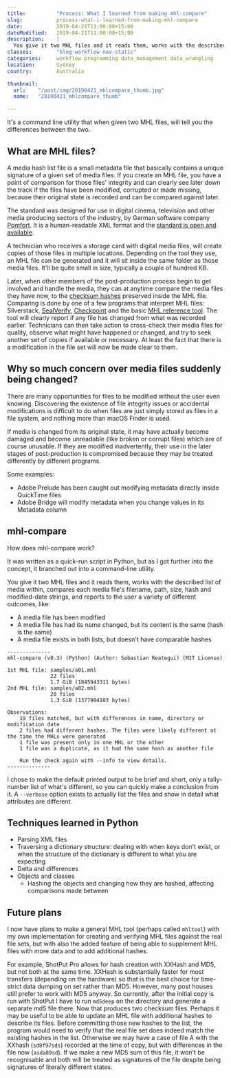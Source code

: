 ```yaml
---
title:          "Process: What I learned from making mhl-compare"
slug:           process-what-i-learned-from-making-mhl-compare
date:           2019-04-21T11:00:00+15:00
dateModified:   2019-04-21T11:00:00+15:00
description:    |
  You give it two MHL files and it reads them, works with the described list of media within, compares each media file's filename, path, size, hash and modified-date strings, and reports to the user a variety of different outcomes.
classes:        "blog-workflow nav-static"
categories:     workflow programming data_management data_wrangling
location:       Sydney
country:        Australia

thumbnail:
  url:    "/post/img/20190421_mhlcompare_thumb.jpg"
  name:   "20190421_mhlcompare_thumb"

---
```


It's a command line utility that when given two MHL files, will tell you the differences between the two.

## What are MHL files?

A media hash list file is a small metadata file that basically contains a unique signature of a given set of media files. If you create an MHL file, you have a point of comparison for those files' integrity and can clearly see later down the track if the files have been modified, corrupted or made missing, because their original state is recorded and can be compared against later.

The standard was designed for use in digital cinema, television and other media producing sectors of the industry, by German software company [Pomfort](https://pomfort.com). It is a human-readable XML format and the [standard is open and available](https://mediahashlist.org).

A technician who receives a storage card with digital media files, will create copies of those files in multiple locations. Depending on the tool they use, an MHL file can be generated and it will sit inside the same folder as those media files. It'll be quite small in size, typically a couple of hundred KB.

Later, when other members of the post-production process begin to get involved and handle the media, they can at anytime compare the media files they have now, to the [checksum hashes](https://en.wikipedia.org/wiki/Checksum) preserved inside the MHL file. Comparing is done by one of a few programs that interpret MHL files: Silverstack, [SealVerify](http://pomfort.com/sealverify/), [Checkpoint](https://hedge.video/checkpoint) and the basic [MHL reference tool](https://mediahashlist.org/reference-implementation/). The tool will clearly report if any file has changed from what was recorded earlier. Technicians can then take action to cross-check their media files for quality, observe what might have happened or changed, and try to seek another set of copies if available or necessary. At least the fact that there is a modification in the file set will now be made clear to them.

## Why so much concern over media files suddenly being changed?

There are many opportunities for files to be modified without the user even knowing. Discovering the existence of file integrity issues or accidental modifications is difficult to do when files are just simply stored as files in a file system, and nothing more than macOS Finder is used.

If media is changed from its original state, it may have actually become damaged and become unreadable (like broken or corrupt files) which are of course unusable. If they are modified inadvertently, their use in the later stages of post-production is compromised because they may be treated differently by different programs.

Some examples:
- Adobe Prelude has been caught out modifying metadata directly inside QuickTime files
- Adobe Bridge will modify metadata when you change values in its Metadata column

## mhl-compare

How does mhl-compare work?

It was written as a quick-run script in Python, but as I got further into the concept, it branched out into a command-line utility.

You give it two MHL files and it reads them, works with the described list of media within, compares each media file's filename, path, size, hash and modified-date strings, and reports to the user a variety of different outcomes, like:

* A media file has been modified
* A media file has had its name changed, but its content is the same (hash is the same)
* A media file exists in both lists, but doesn't have comparable hashes

```
--------------
mhl-compare (v0.3) (Python) (Author: Sebastian Reategui) (MIT License)

1st MHL file: samples/a01.mhl
              22 files
              1.7 GiB (1845943311 bytes)
2nd MHL file: samples/a02.mhl
              20 files
              1.3 GiB (1377904103 bytes)

Observations:
    19 files matched, but with differences in name, directory or modification date
    2 files had different hashes. The files were likely different at the time the MHLs were generated
    1 file was present only in one MHL or the other
    1 file was a duplicate, as it had the same hash as another file

    Run the check again with --info to view details.
--------------
```

I chose to make the default printed output to be brief and short, only a tally-number list of what's different, so you can quickly make a conclusion from it. A `--verbose` option exists to actually list the files and show in detail what attributes are different.

## Techniques learned in Python

* Parsing XML files
* Traversing a dictionary structure: dealing with when keys don't exist, or when the structure of the dictionary is different to what you are expecting
* Delta and differences
* Objects and classes
  * Hashing the objects and changing how they are hashed, affecting comparisons made between


## Future plans

I now have plans to make a general MHL tool (perhaps called `mhltool`) with my own implementation for creating and verifying MHL files against the real file sets, but with also the added feature of being able to supplement MHL files with more data and to add additional hashes.

For example, ShotPut Pro allows for hash creation with XXHash and MD5, but not both at the same time. XXHash is substantially faster for most transfers (depending on the hardware) so that is the best choice for time-strict data dumping on set rather than MD5. However, many post houses still prefer to work with MD5 anyway. So currently, after the initial copy is run with ShotPut I have to run `md5deep` on the directory and generate a separate md5 file there. Now that produces two checksum files. Perhaps it may be useful to be able to update an MHL file with additional hashes to describe its files. Before committing those new hashes to the list, the program would need to verify that the real file set does indeed match the existing hashes in the list. Otherwise we may have a case of file A with the XXhash (`sd8f97sds`) recorded at the time of copy, but with differences in the file now (`asda89sd`). If we make a new MD5 sum of this file, it won't be recognisable and both will be treated as signatures of the file despite being signatures of literally different states.
